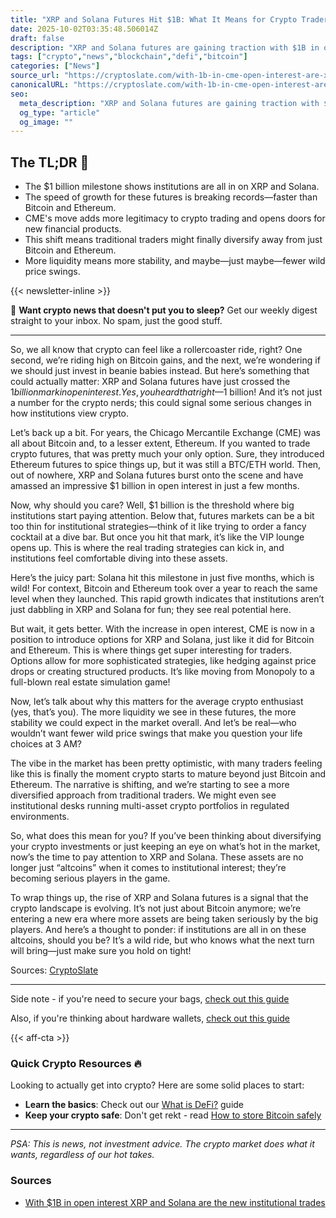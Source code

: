 ```yaml
---
title: "XRP and Solana Futures Hit $1B: What It Means for Crypto Traders"
date: 2025-10-02T03:35:48.506014Z
draft: false
description: "XRP and Solana futures are gaining traction with $1B in open interest. What does this mean for Bitcoin, DeFi, and institutional trading?"
tags: ["crypto","news","blockchain","defi","bitcoin"]
categories: ["News"]
source_url: "https://cryptoslate.com/with-1b-in-cme-open-interest-are-xrp-and-solana-the-new-institutional-trades/"
canonicalURL: "https://cryptoslate.com/with-1b-in-cme-open-interest-are-xrp-and-solana-the-new-institutional-trades/"
seo:
  meta_description: "XRP and Solana futures are gaining traction with $1B in open interest. What does this mean for Bitcoin, DeFi, and institutional trading?"
  og_type: "article"
  og_image: ""
---
```


## The TL;DR 📝

- The $1 billion milestone shows institutions are all in on XRP and Solana.
- The speed of growth for these futures is breaking records—faster than Bitcoin and Ethereum.
- CME's move adds more legitimacy to crypto trading and opens doors for new financial products.
- This shift means traditional traders might finally diversify away from just Bitcoin and Ethereum.
- More liquidity means more stability, and maybe—just maybe—fewer wild price swings.

{{< newsletter-inline >}}

📧 **Want crypto news that doesn't put you to sleep?** Get our weekly digest straight to your inbox. No spam, just the good stuff.

---

So, we all know that crypto can feel like a rollercoaster ride, right? One second, we’re riding high on Bitcoin gains, and the next, we’re wondering if we should just invest in beanie babies instead. But here’s something that could actually matter: XRP and Solana futures have just crossed the $1 billion mark in open interest. Yes, you heard that right—$1 billion! And it’s not just a number for the crypto nerds; this could signal some serious changes in how institutions view crypto. 

Let’s back up a bit. For years, the Chicago Mercantile Exchange (CME) was all about Bitcoin and, to a lesser extent, Ethereum. If you wanted to trade crypto futures, that was pretty much your only option. Sure, they introduced Ethereum futures to spice things up, but it was still a BTC/ETH world. Then, out of nowhere, XRP and Solana futures burst onto the scene and have amassed an impressive $1 billion in open interest in just a few months. 

Now, why should you care? Well, $1 billion is the threshold where big institutions start paying attention. Below that, futures markets can be a bit too thin for institutional strategies—think of it like trying to order a fancy cocktail at a dive bar. But once you hit that mark, it’s like the VIP lounge opens up. This is where the real trading strategies can kick in, and institutions feel comfortable diving into these assets. 

Here’s the juicy part: Solana hit this milestone in just five months, which is wild! For context, Bitcoin and Ethereum took over a year to reach the same level when they launched. This rapid growth indicates that institutions aren’t just dabbling in XRP and Solana for fun; they see real potential here. 

But wait, it gets better. With the increase in open interest, CME is now in a position to introduce options for XRP and Solana, just like it did for Bitcoin and Ethereum. This is where things get super interesting for traders. Options allow for more sophisticated strategies, like hedging against price drops or creating structured products. It’s like moving from Monopoly to a full-blown real estate simulation game! 

Now, let’s talk about why this matters for the average crypto enthusiast (yes, that’s you). The more liquidity we see in these futures, the more stability we could expect in the market overall. And let’s be real—who wouldn’t want fewer wild price swings that make you question your life choices at 3 AM? 

The vibe in the market has been pretty optimistic, with many traders feeling like this is finally the moment crypto starts to mature beyond just Bitcoin and Ethereum. The narrative is shifting, and we’re starting to see a more diversified approach from traditional traders. We might even see institutional desks running multi-asset crypto portfolios in regulated environments. 

So, what does this mean for you? If you’ve been thinking about diversifying your crypto investments or just keeping an eye on what’s hot in the market, now’s the time to pay attention to XRP and Solana. These assets are no longer just “altcoins” when it comes to institutional interest; they’re becoming serious players in the game. 

To wrap things up, the rise of XRP and Solana futures is a signal that the crypto landscape is evolving. It’s not just about Bitcoin anymore; we’re entering a new era where more assets are being taken seriously by the big players. And here’s a thought to ponder: if institutions are all in on these altcoins, should you be? It’s a wild ride, but who knows what the next turn will bring—just make sure you hold on tight! 

Sources: [CryptoSlate](https://cryptoslate.com/with-1b-in-cme-open-interest-are-xrp-and-solana-the-new-institutional-trades/)

---

Side note - if you're need to secure your bags, [check out this guide](/pages/how-to-store-bitcoin-safely/)

Also, if you're thinking about hardware wallets, [check out this guide](/pages/best-hardware-wallets/)

{{< aff-cta >}}

### Quick Crypto Resources 🔥

Looking to actually get into crypto? Here are some solid places to start:
- **Learn the basics**: Check out our [What is DeFi?](/pages/what-is-defi/) guide
- **Keep your crypto safe**: Don't get rekt - read [How to store Bitcoin safely](/pages/how-to-store-bitcoin-safely/)


---

_PSA: This is news, not investment advice. The crypto market does what it wants, regardless of our hot takes._

### Sources
- [With $1B in open interest XRP and Solana are the new institutional trades](https://cryptoslate.com/with-1b-in-cme-open-interest-are-xrp-and-solana-the-new-institutional-trades/)

